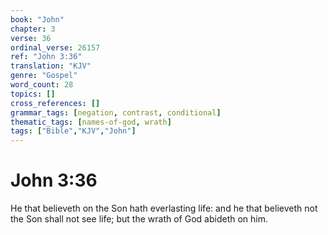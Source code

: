 ```yaml
---
book: "John"
chapter: 3
verse: 36
ordinal_verse: 26157
ref: "John 3:36"
translation: "KJV"
genre: "Gospel"
word_count: 28
topics: []
cross_references: []
grammar_tags: [negation, contrast, conditional]
thematic_tags: [names-of-god, wrath]
tags: ["Bible","KJV","John"]
---
```


# John 3:36

He that believeth on the Son hath everlasting life: and he that believeth not the Son shall not see life; but the wrath of God abideth on him.
